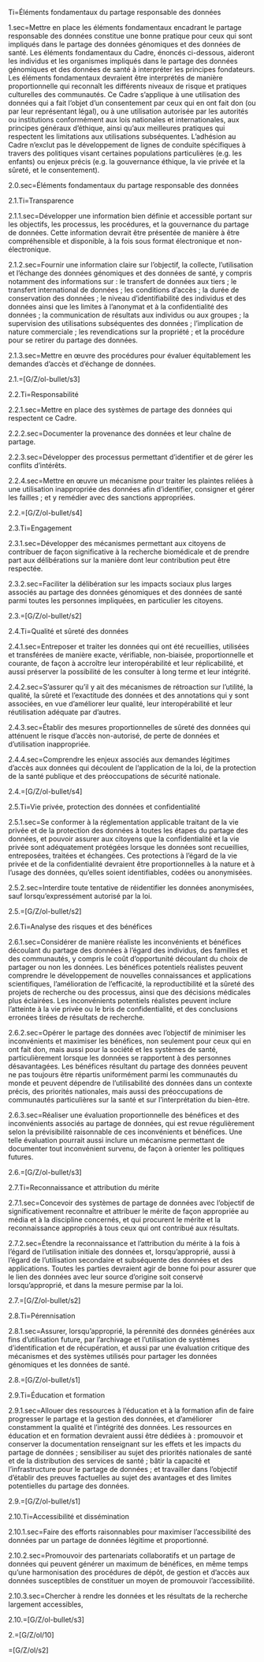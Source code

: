 Ti=Éléments fondamentaux du partage responsable des données

1.sec=Mettre en place les éléments fondamentaux encadrant le partage responsable des données constitue une bonne pratique pour ceux qui sont impliqués dans le partage des données génomiques et des données de santé. Les éléments fondamentaux du Cadre, énoncés ci-dessous, aideront les individus et les organismes impliqués dans le partage des données génomiques et des données de santé à interpréter les principes fondateurs. Les éléments fondamentaux devraient être interprétés de manière proportionnelle qui reconnaît les différents niveaux de risque et pratiques culturelles des communautés. Ce Cadre s’applique à une utilisation des données qui a fait l’objet d’un consentement par ceux qui en ont fait don (ou par leur représentant légal), ou à une utilisation autorisée par les autorités ou institutions conformément aux lois nationales et internationales, aux principes généraux d’éthique, ainsi qu’aux meilleures pratiques qui respectent les limitations aux utilisations subséquentes. L’adhésion au Cadre n’exclut pas le développement de lignes de conduite spécifiques à travers des politiques visant certaines populations particulières (e.g. les enfants) ou enjeux précis (e.g. la gouvernance éthique, la vie privée et la sûreté, et le consentement).

2.0.sec=Éléments fondamentaux du partage responsable des données

2.1.Ti=Transparence

2.1.1.sec=Développer une information bien définie et accessible portant sur les objectifs, les processus, les procédures, et la gouvernance du partage de données. Cette information devrait être présentée de manière à être compréhensible et disponible, à la fois sous format électronique et non-électronique.
 
2.1.2.sec=Fournir une information claire sur l’objectif, la collecte, l’utilisation et l’échange des données génomiques et des données de santé, y compris notamment des informations sur : le transfert de données aux tiers ; le transfert international de données ; les conditions d’accès ; la durée de conservation des données ; le niveau d’identifiabilité des individus et des données ainsi que les limites à l’anonymat et à la confidentialité des données ; la communication de résultats aux individus ou aux groupes ; la supervision des utilisations subséquentes des données ; l’implication de nature commerciale ; les revendications sur la propriété ; et la procédure pour se retirer du partage des données.

2.1.3.sec=Mettre en œuvre des procédures pour évaluer équitablement les demandes d’accès et d’échange de données.

2.1.=[G/Z/ol-bullet/s3]

2.2.Ti=Responsabilité 

2.2.1.sec=Mettre en place des systèmes de partage des données qui respectent ce Cadre.

2.2.2.sec=Documenter la provenance des données et leur chaîne de partage.

2.2.3.sec=Développer des processus permettant d’identifier et de gérer les conflits d’intérêts.

2.2.4.sec=Mettre en œuvre un mécanisme pour traiter les plaintes reliées à une utilisation inappropriée des données afin d’identifier, consigner et gérer les failles ; et y remédier avec des sanctions appropriées.

2.2.=[G/Z/ol-bullet/s4]

2.3.Ti=Engagement

2.3.1.sec=Développer des mécanismes permettant aux citoyens de contribuer de façon significative à la recherche biomédicale et de prendre part aux délibérations sur la manière dont leur contribution peut être respectée.

2.3.2.sec=Faciliter la délibération sur les impacts sociaux plus larges associés au partage des données génomiques et des données de santé parmi toutes les personnes impliquées, en particulier les citoyens.

2.3.=[G/Z/ol-bullet/s2]

2.4.Ti=Qualité et sûreté des données

2.4.1.sec=Entreposer et traiter les données qui ont été recueillies, utilisées et transférées de manière exacte, vérifiable, non-biaisée, proportionnelle et courante, de façon à accroître leur interopérabilité et leur réplicabilité, et aussi préserver la possibilité de les consulter à long terme et leur intégrité.

2.4.2.sec=S’assurer qu’il y ait des mécanismes de rétroaction sur l’utilité, la qualité, la sûreté et l’exactitude des données et des annotations qui y sont associées, en vue d’améliorer leur qualité, leur interopérabilité et leur réutilisation adéquate par d’autres.
 
2.4.3.sec=Établir des mesures proportionnelles de sûreté des données qui atténuent le risque d’accès non-autorisé, de perte de données et d’utilisation inappropriée.

2.4.4.sec=Comprendre les enjeux associés aux demandes légitimes d’accès aux données qui découlent de l’application de la loi, de la protection de la santé publique et des préoccupations de sécurité nationale.

2.4.=[G/Z/ol-bullet/s4]

2.5.Ti=Vie privée, protection des données et confidentialité

2.5.1.sec=Se conformer à la réglementation applicable traitant de la vie privée et de la protection des données à toutes les étapes du partage des données, et pouvoir assurer aux citoyens que la confidentialité et la vie privée sont adéquatement protégées lorsque les données sont recueillies, entreposées, traitées et échangées. Ces protections à l’égard de la vie privée et de la confidentialité devraient être proportionnelles à la nature et à l’usage des données, qu’elles soient identifiables, codées ou anonymisées.

2.5.2.sec=Interdire toute tentative de réidentifier les données anonymisées, sauf lorsqu’expressément autorisé par la loi.

2.5.=[G/Z/ol-bullet/s2]

2.6.Ti=Analyse des risques et des bénéfices

2.6.1.sec=Considérer de manière réaliste les inconvénients et bénéfices découlant du partage des données à l’égard des individus, des familles et des communautés, y compris le coût d’opportunité découlant du choix de partager ou non les données. Les bénéfices potentiels réalistes peuvent comprendre le développement de nouvelles connaissances et applications scientifiques, l’amélioration de l’efficacité, la reproductibilité et la sûreté des projets de recherche ou des processus, ainsi que des décisions médicales plus éclairées. Les inconvénients potentiels réalistes peuvent inclure l’atteinte à la vie privée ou le bris de confidentialité, et des conclusions erronées tirées de résultats de recherche.

2.6.2.sec=Opérer le partage des données avec l’objectif de minimiser les inconvénients et maximiser les bénéfices, non seulement pour ceux qui en ont fait don, mais aussi pour la société et les systèmes de santé, particulièrement lorsque les données se rapportent à des personnes désavantagées. Les bénéfices résultant du partage des données peuvent ne pas toujours être répartis uniformément parmi les communautés du monde et peuvent dépendre de l’utilisabilité des données dans un contexte précis, des priorités nationales, mais aussi des préoccupations de communautés particulières sur la santé et sur l’interprétation du bien-être.

2.6.3.sec=Réaliser une évaluation proportionnelle des bénéfices et des inconvénients associés au partage de données, qui est revue régulièrement selon la prévisibilité raisonnable de ces inconvénients et bénéfices. Une telle évaluation pourrait aussi inclure un mécanisme permettant de documenter tout inconvénient survenu, de façon à orienter les politiques futures.

2.6.=[G/Z/ol-bullet/s3]

2.7.Ti=Reconnaissance et attribution du mérite

2.7.1.sec=Concevoir des systèmes de partage de données avec l’objectif de significativement reconnaître et attribuer le mérite de façon appropriée au média et à la discipline concernés, et qui procurent le mérite et la reconnaissance appropriés à tous ceux qui ont contribué aux résultats.

2.7.2.sec=Étendre la reconnaissance et l’attribution du mérite à la fois à l’égard de l’utilisation initiale des données et, lorsqu’approprié, aussi à l’égard de l’utilisation secondaire et subséquente des données et des applications. Toutes les parties devraient agir de bonne foi pour assurer que le lien des données avec leur source d’origine soit conservé lorsqu’approprié, et dans la mesure permise par la loi.

2.7.=[G/Z/ol-bullet/s2]

2.8.Ti=Pérennisation

2.8.1.sec=Assurer, lorsqu’approprié, la pérennité des données générées aux fins d’utilisation future, par l’archivage et l’utilisation de systèmes d’identification et de récupération, et aussi par une évaluation critique des mécanismes et des systèmes utilisés pour partager les données génomiques et les données de santé.

2.8.=[G/Z/ol-bullet/s1]

2.9.Ti=Éducation et formation

2.9.1.sec=Allouer des ressources à l’éducation et à la formation afin de faire progresser le partage et la gestion des données, et d’améliorer constamment la qualité et l’intégrité des données. Les ressources en éducation et en formation devraient aussi être dédiées à : promouvoir et conserver la documentation renseignant sur les effets et les impacts du partage de données ; sensibiliser au sujet des priorités nationales de santé et de la distribution des services de santé ; bâtir la capacité et l’infrastructure pour le partage de données ; et travailler dans l’objectif d’établir des preuves factuelles au sujet des avantages et des limites potentielles du partage des données.

2.9.=[G/Z/ol-bullet/s1]

2.10.Ti=Accessibilité et dissémination

2.10.1.sec=Faire des efforts raisonnables pour maximiser l’accessibilité des données par un partage de données légitime et proportionné.

2.10.2.sec=Promouvoir des partenariats collaboratifs et un partage de données qui peuvent générer un maximum de bénéfices, en même temps qu’une harmonisation des procédures de dépôt, de gestion et d’accès aux données susceptibles de constituer un moyen de promouvoir l’accessibilité.

2.10.3.sec=Chercher à rendre les données et les résultats de la recherche largement accessibles,

2.10.=[G/Z/ol-bullet/s3]

2.=[G/Z/ol/10]

=[G/Z/ol/s2]
